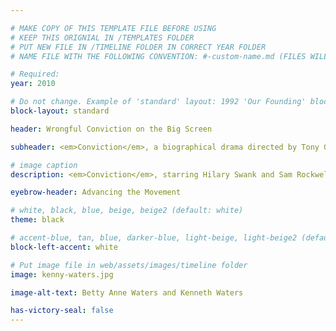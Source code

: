 ```yaml
---

# MAKE COPY OF THIS TEMPLATE FILE BEFORE USING
# KEEP THIS ORIGNIAL IN /TEMPLATES FOLDER
# PUT NEW FILE IN /TIMELINE FOLDER IN CORRECT YEAR FOLDER
# NAME FILE WITH THE FOLLOWING CONVENTION: #-custom-name.md (FILES WILL BE DISPLAYED IN SORTED NUMBER ORDER)

# Required:
year: 2010

# Do not change. Example of 'standard' layout: 1992 'Our Founding' block. 
block-layout: standard

header: Wrongful Conviction on the Big Screen

subheader: <em>Conviction</em>, a biographical drama directed by Tony Goldwyn on exoneree Kenneth Waters, premieres. Mr. Goldwyn later joins the Innocence Project’s board of directors in 2017.

# image caption
description: <em>Conviction</em>, starring Hilary Swank and Sam Rockwell, follows Betty Anne Waters (pictured left) as she works tirelessly to exonerate her brother Kenneth (pictured right). Mr. Waters was wrongly convicted of a 1980 murder in Massachusetts before he was exonerated in 2001.  

eyebrow-header: Advancing the Movement

# white, black, blue, beige, beige2 (default: white)
theme: black

# accent-blue, tan, blue, darker-blue, light-beige, light-beige2 (default: light-beige)
block-left-accent: white

# Put image file in web/assets/images/timeline folder
image: kenny-waters.jpg

image-alt-text: Betty Anne Waters and Kenneth Waters

has-victory-seal: false
---
```

